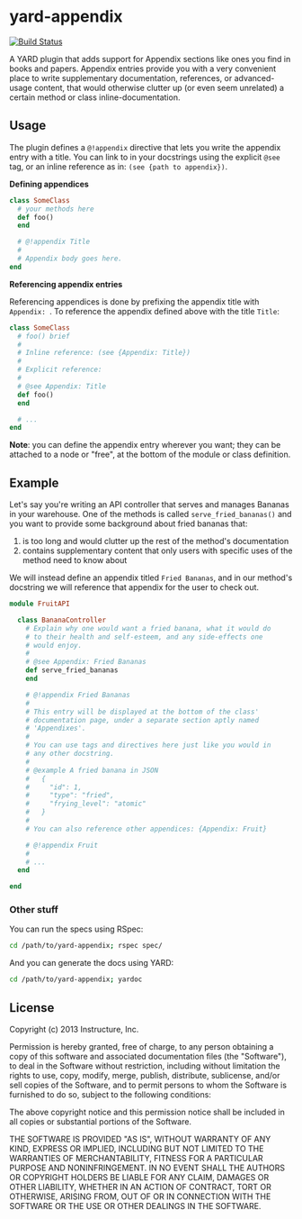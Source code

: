 # yard-appendix

[![Build Status](https://travis-ci.org/amireh/yard-appendix.svg)](https://travis-ci.org/amireh/yard-appendix)

A YARD plugin that adds support for Appendix sections like ones you find in books and papers. Appendix entries provide you with a very convenient place to write supplementary documentation, references, or advanced-usage content, that would otherwise clutter up (or even seem unrelated) a certain method or class inline-documentation.

## Usage

The plugin defines a `@!appendix` directive that lets you write the appendix entry with a title. You can link to in your docstrings using the explicit `@see` tag, or an inline reference as in: `(see {path to appendix})`.

**Defining appendices**

```ruby
class SomeClass
  # your methods here
  def foo()
  end

  # @!appendix Title
  #
  # Appendix body goes here.
end
```

**Referencing appendix entries**

Referencing appendices is done by prefixing the appendix title with `Appendix: `. To reference the appendix defined above with the title `Title`:

```ruby
class SomeClass
  # foo() brief
  #
  # Inline reference: (see {Appendix: Title})
  #
  # Explicit reference:
  #
  # @see Appendix: Title
  def foo()
  end

  # ...
end
```

**Note**: you can define the appendix entry wherever you want; they can be attached to a node or "free", at the bottom of the module or class definition.

## Example

Let's say you're writing an API controller that serves and manages Bananas in your warehouse. One of the methods is called `serve_fried_bananas()` and you want to provide some background about fried bananas that:

1. is too long and would clutter up the rest of the method's documentation
2. contains supplementary content that only users with specific uses of the method need to know about

We will instead define an appendix titled `Fried Bananas`, and in our method's docstring we will reference that appendix for the user to check out.

```ruby
module FruitAPI

  class BananaController
    # Explain why one would want a fried banana, what it would do
    # to their health and self-esteem, and any side-effects one
    # would enjoy.
    #
    # @see Appendix: Fried Bananas
    def serve_fried_bananas
    end

    # @!appendix Fried Bananas
    #
    # This entry will be displayed at the bottom of the class'
    # documentation page, under a separate section aptly named
    # 'Appendixes'.
    #
    # You can use tags and directives here just like you would in
    # any other docstring.
    #
    # @example A fried banana in JSON
    #   {
    #     "id": 1,
    #     "type": "fried",
    #     "frying_level": "atomic"
    #   }
    #
    # You can also reference other appendices: {Appendix: Fruit}

    # @!appendix Fruit
    #
    # ...
  end

end
```

### Other stuff

You can run the specs using RSpec:

```bash
cd /path/to/yard-appendix; rspec spec/
```

And you can generate the docs using YARD:

```bash
cd /path/to/yard-appendix; yardoc
```

## License
Copyright (c) 2013 Instructure, Inc.

Permission is hereby granted, free of charge, to any person obtaining a copy of this software and associated documentation files (the "Software"), to deal in the Software without restriction, including without limitation the rights to use, copy, modify, merge, publish, distribute, sublicense, and/or sell copies of the Software, and to permit persons to whom the Software is furnished to do so, subject to the following conditions:

The above copyright notice and this permission notice shall be included in all copies or substantial portions of the Software.

THE SOFTWARE IS PROVIDED "AS IS", WITHOUT WARRANTY OF ANY KIND, EXPRESS OR IMPLIED, INCLUDING BUT NOT LIMITED TO THE WARRANTIES OF MERCHANTABILITY, FITNESS FOR A PARTICULAR PURPOSE AND NONINFRINGEMENT. IN NO EVENT SHALL THE AUTHORS OR COPYRIGHT HOLDERS BE LIABLE FOR ANY CLAIM, DAMAGES OR OTHER LIABILITY, WHETHER IN AN ACTION OF CONTRACT, TORT OR OTHERWISE, ARISING FROM, OUT OF OR IN CONNECTION WITH THE SOFTWARE OR THE USE OR OTHER DEALINGS IN THE SOFTWARE.
